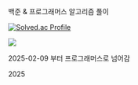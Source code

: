 백준  & 프로그래머스 알고리즘 풀이

[![Solved.ac Profile](http://mazassumnida.wtf/api/v2/generate_badge?boj=imgyeong00)](https://solved.ac/imgyeong00/)

<img src="http://mazandi.herokuapp.com/api?handle=imgyeong00&theme=cold"/>

2025-02-09 부터 프로그래머스로 넘어감

2025